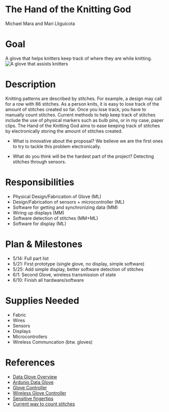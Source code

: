 The Hand of the Knitting God
==============================
Michael Mara and Mari Lliguicota

Goal
==============================
A glove that helps knitters keep track of where they are while knitting.
![A glove that assists knitters](https://cdn.instructables.com/F66/1H4R/J30SVBKT/F661H4RJ30SVBKT.LARGE.jpg)

Description
==============================
Knitting patterns are described by stitches. For example, a design may call for a row with 86 stitches. As a person knits, it is easy to lose track of the amount of stitches created so far. Once you lose track, you have to manually count stitches. Current methods to help keep track of stitches include the use of physical markers such as bulb pins, or in my case, paper clips. The Hand of the Knitting God aims to ease keeping track of stitches by electronically storing the amount of stitches created. 
- What is innovative about the proposal?
We believe we are the first ones to try to tackle this problem electronically. 

- What do you think will be the hardest part of the project?
Detecting stitches through sensors.

 
Responsibilities
==============================
- Physical Design/Fabrication of Glove (ML)
- Design/Fabrication of sensors + microcontroller (ML)
- Software for getting and synchronizing data (MM)
- Wiring up displays (MM)
- Software detection of stitches (MM+ML)
- Software for display (ML)
 
Plan & Milestones
===============================
 - 5/14: Full part list
 - 5/21: First prototype (single glove, no display, simple software)
 - 5/25: Add simple display, better software detection of stitches
 - 6/1: Second Glove, wireless transmission of state
 - 6/10: Finish all hardware/software

Supplies Needed
==============================
- Fabric
- Wires
- Sensors
- Displays
- Microcontrollers
- Wireless Communcation (btw. gloves)

References
===============================
- [Data Glove Overview](https://www.kobakant.at/DIY/?p=7114)
- [Ardunio Data Glove](https://www.kobakant.at/DIY/?p=4639)
- [Glove Controller](https://www.instructables.com/id/DIY-Glove-Controller-With-E-Textile-Sensors/)
- [Wireless Glove Controller](https://learn.sparkfun.com/tutorials/wireless-glove-controller)
- [Sensitive fingertips](https://www.kobakant.at/DIY/?p=531)
- [Current way to count stitches](https://www.marthastewart.com/1500191/how-use-markers-count-knitting-stitches)
